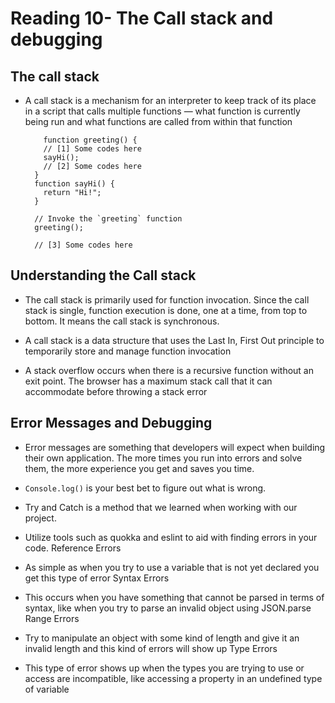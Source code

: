# Reading 10- The Call stack and debugging

## The call stack
- A call stack is a mechanism for an interpreter to keep track of its place in a script that calls multiple functions — what function is currently being run and what functions are called from within that function
  ```
      function greeting() {
      // [1] Some codes here
      sayHi();
      // [2] Some codes here
    }
    function sayHi() {
      return "Hi!";
    }

    // Invoke the `greeting` function
    greeting();

    // [3] Some codes here
  ```
## Understanding the Call stack
- The call stack is primarily used for function invocation. Since the call stack is single, function execution is done, one at a time, from top to bottom. It means the call stack is synchronous.

- A call stack is a data structure that uses the Last In, First Out principle to temporarily store and manage function invocation

- A stack overflow occurs when there is a recursive function without an exit point. The browser has a maximum stack call that it can accommodate before throwing a stack error  

## Error Messages and Debugging
- Error messages are something that developers will expect when building their own application. The more times you run into errors and solve them, the more experience you get and saves you time.

- `Console.log()` is your best bet to figure out what is wrong.

- Try and Catch is a method that we learned when working with our project.

- Utilize tools such as quokka and eslint to aid with finding errors in your code.
Reference Errors

- As simple as when you try to use a variable that is not yet declared you get this type of error
Syntax Errors

- This occurs when you have something that cannot be parsed in terms of syntax, like when you try to parse an invalid object using JSON.parse
Range Errors

- Try to manipulate an object with some kind of length and give it an invalid length and this kind of errors will show up
Type Errors

- This type of error shows up when the types you are trying to use or access are incompatible, like accessing a property in an undefined type of variable
